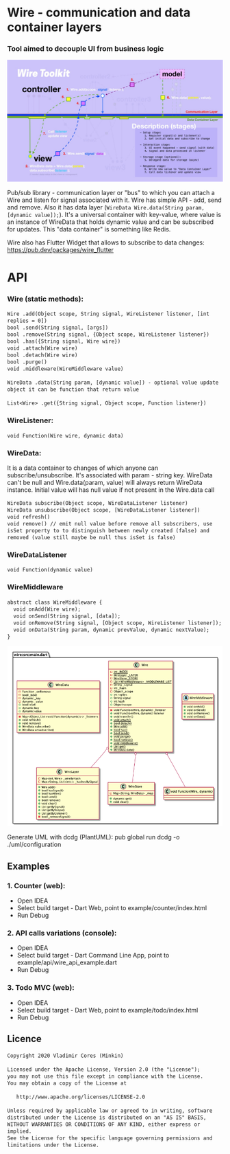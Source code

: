 # Wire - communication and data container layers
### Tool aimed to decouple UI from business logic
![Schema](assets/wire-schema.jpeg)

Pub/sub library - communication layer or "bus" to which you can attach a Wire and listen for signal associated with it.
Wire has simple API - add, send and remove. Also it has data layer (`WireData Wire.data(String param, [dynamic value]);`).
It's a universal container with key-value, where value is an instance of WireData that holds dynamic value and can be subscribed for updates. This "data container" is something like Redis.

Wire also has Flutter Widget that allows to subscribe to data changes: https://pub.dev/packages/wire_flutter

# API
### Wire (static methods):
```
Wire .add(Object scope, String signal, WireListener listener, [int replies = 0])
bool .send(String signal, [args])
bool .remove(String signal, {Object scope, WireListener listener})
bool .has({String signal, Wire wire})
void .attach(Wire wire)
bool .detach(Wire wire)
bool .purge()
void .middleware(WireMiddleware value)

WireData .data(String param, [dynamic value]) - optional value update object it can be function that return value

List<Wire> .get({String signal, Object scope, Function listener})
```

### WireListener:
```
void Function(Wire wire, dynamic data)
```

### WireData:
It is a data container to changes of which anyone can subscribe/unsubscribe. It's associated with param - string key. WireData can't be null and Wire.data(param, value) will always return WireData instance. Initial value will has null value if not present in the Wire.data call
```
WireData subscribe(Object scope, WireDataListener listener)
WireData unsubscribe(Object scope, [WireDataListener listener])
void refresh()
void remove() // emit null value before remove all subscribers, use isSet property to to distinguish between newly created (false) and removed (value still maybe be null thus isSet is false)
```

### WireDataListener
```
void Function(dynamic value)
```

### WireMiddleware
```
abstract class WireMiddleware {
  void onAdd(Wire wire);
  void onSend(String signal, [data]);
  void onRemove(String signal, [Object scope, WireListener listener]);
  void onData(String param, dynamic prevValue, dynamic nextValue);
}
```

![UML](uml/configuration.png)

Generate UML with dcdg (PlantUML): pub global run dcdg -o ./uml/configuration

## Examples
### 1. Counter (web):
- Open IDEA
- Select build target - Dart Web, point to example/counter/index.html
- Run Debug

### 2. API calls variations (console):
- Open IDEA
- Select build target - Dart Command Line App, point to example/api/wire_api_example.dart
- Run Debug

### 3. Todo MVC (web):
- Open IDEA
- Select build target - Dart Web, point to example/todo/index.html
- Run Debug

## Licence

```
Copyright 2020 Vladimir Cores (Minkin)

Licensed under the Apache License, Version 2.0 (the "License");
you may not use this file except in compliance with the License.
You may obtain a copy of the License at

   http://www.apache.org/licenses/LICENSE-2.0

Unless required by applicable law or agreed to in writing, software
distributed under the License is distributed on an "AS IS" BASIS,
WITHOUT WARRANTIES OR CONDITIONS OF ANY KIND, either express or implied.
See the License for the specific language governing permissions and
limitations under the License.
```


